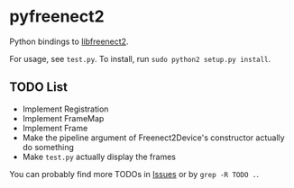 pyfreenect2
===========

Python bindings to [libfreenect2](https://github.com/OpenKinect/libfreenect2).

For usage, see `test.py`. To install, run `sudo python2 setup.py install`.

TODO List
---------

 * Implement Registration
 * Implement FrameMap
 * Implement Frame
 * Make the pipeline argument of Freenect2Device's constructor actually do something
 * Make `test.py` actually display the frames

You can probably find more TODOs in [Issues](https://github.com/tikiking1/pyfreenect2/issues) or by `grep -R TODO .`.
